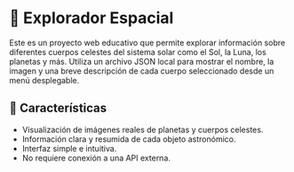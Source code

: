 # 🌌 Explorador Espacial

Este es un proyecto web educativo que permite explorar información sobre diferentes cuerpos celestes del sistema solar como el Sol, la Luna, los planetas y más. Utiliza un archivo JSON local para mostrar el nombre, la imagen y una breve descripción de cada cuerpo seleccionado desde un menú desplegable.

## 🚀 Características

- Visualización de imágenes reales de planetas y cuerpos celestes.
- Información clara y resumida de cada objeto astronómico.
- Interfaz simple e intuitiva.
- No requiere conexión a una API externa.
